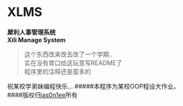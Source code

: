 XLMS
====
__犀利人事管理系统__  
__Xili Manage System__  
>这个东西改来改去改了一个学期..  
实在没有胃口给这玩意写README了  
程序里的注释还是蛮多的

祝某校学弟妹编程快乐...
#####本程序为某校OOP程设大作业。  
####版权归[jas0n1ee](mailto:i@jas0n1ee.me)所有  

